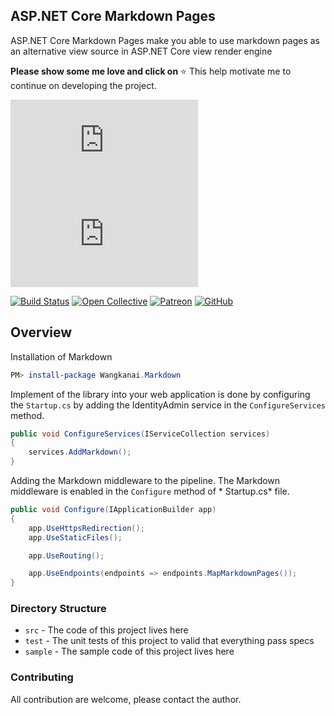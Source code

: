 ## ASP.NET Core Markdown Pages

ASP.NET Core Markdown Pages make you able to use markdown pages as an alternative view source in ASP.NET Core view
render engine

**Please show some me love and click on** :star: This help motivate me to continue on developing the project.

[![NuGet Badge](https://buildstats.info/nuget/wangkanai.markdown)](https://www.nuget.org/packages/wangkanai.markdown)
[![NuGet Badge](https://buildstats.info/nuget/wangkanai.markdown?includePreReleases=true)](https://www.nuget.org/packages/wangkanai.markdown)

[![Build Status](https://dev.azure.com/wangkanai/GitHub/_apis/build/status/wangkanai?branchName=main)](https://dev.azure.com/wangkanai/GitHub/_build/latest?definitionId=20&branchName=main)
[![Open Collective](https://img.shields.io/badge/open%20collective-support%20me-3385FF.svg)](https://opencollective.com/wangkanai)
[![Patreon](https://img.shields.io/badge/patreon-support%20me-d9643a.svg)](https://www.patreon.com/wangkanai)
[![GitHub](https://img.shields.io/github/license/wangkanai/wangkanai)](https://github.com/wangkanai/wangkanai/blob/main/LICENSE)

## Overview

Installation of Markdown

```powershell
PM> install-package Wangkanai.Markdown
```

Implement of the library into your web application is done by configuring the `Startup.cs` by adding the IdentityAdmin
service in the `ConfigureServices` method.

```csharp
public void ConfigureServices(IServiceCollection services)
{
    services.AddMarkdown();    
}
```

Adding the Markdown middleware to the pipeline. The Markdown middleware is enabled in the `Configure` method of *
Startup.cs* file.

```csharp
public void Configure(IApplicationBuilder app)
{
    app.UseHttpsRedirection();
    app.UseStaticFiles();

    app.UseRouting();

    app.UseEndpoints(endpoints => endpoints.MapMarkdownPages());
}
```

### Directory Structure

* `src` - The code of this project lives here
* `test` - The unit tests of this project to valid that everything pass specs
* `sample` - The sample code of this project lives here

### Contributing

All contribution are welcome, please contact the author.
